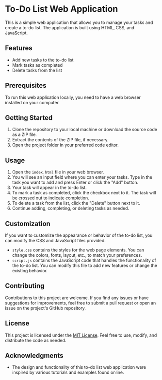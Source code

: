 # To-Do List Web Application

This is a simple web application that allows you to manage your tasks and create a to-do list. The application is built using HTML, CSS, and JavaScript.

## Features
- Add new tasks to the to-do list
- Mark tasks as completed
- Delete tasks from the list

## Prerequisites
To run this web application locally, you need to have a web browser installed on your computer.

## Getting Started
1. Clone the repository to your local machine or download the source code as a ZIP file.
2. Extract the contents of the ZIP file, if necessary.
3. Open the project folder in your preferred code editor.

## Usage
1. Open the `index.html` file in your web browser.
2. You will see an input field where you can enter your tasks. Type in the task you want to add and press Enter or click the "Add" button.
3. Your task will appear in the to-do list.
4. To mark a task as completed, click the checkbox next to it. The task will be crossed out to indicate completion.
5. To delete a task from the list, click the "Delete" button next to it.
6. Continue adding, completing, or deleting tasks as needed.

## Customization
If you want to customize the appearance or behavior of the to-do list, you can modify the CSS and JavaScript files provided.

- `style.css` contains the styles for the web page elements. You can change the colors, fonts, layout, etc., to match your preferences.
- `script.js` contains the JavaScript code that handles the functionality of the to-do list. You can modify this file to add new features or change the existing behavior.

## Contributing
Contributions to this project are welcome. If you find any issues or have suggestions for improvements, feel free to submit a pull request or open an issue on the project's GitHub repository.

## License
This project is licensed under the [MIT License](https://opensource.org/licenses/MIT). Feel free to use, modify, and distribute the code as needed.

## Acknowledgments
- The design and functionality of this to-do list web application were inspired by various tutorials and examples found online.
